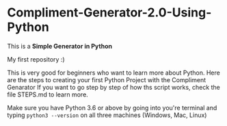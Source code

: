 # Compliment-Generator-2.0-Using-Python

This is a **Simple Generator in Python**

My first repository :) 

This is very good for beginners who want to learn more about Python. Here are the steps to creating your first Python Project with the Compliment Genarator
If you want to go step by step of how ths script works, check the file STEPS.md to learn more.

Make sure you have Python 3.6 or above by going into you're terminal and typing `python3 --version` on all three machines (Windows, Mac, Linux)
